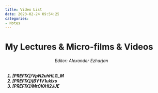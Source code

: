 ```yaml
---
title: Video List
date: 2023-02-24 09:54:25
categories:
- Notes
---
```


# My Lectures & Micro-films & Videos


<h6 align="center">Editor: Alexander Ezharjan<h6>

<b>
<b>
<b>


1. [PREFIX]/VpN2uhHLG_M
2. [PREFIX]/jBY1V1uklxs
3. [PREFIX]/MtCl0HI2JJE

<b>

